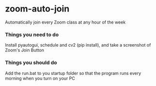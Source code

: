 # zoom-auto-join
Automatically join every Zoom class at any hour of the week	

### Things you need to do	
Install pyautogui, schedule and cv2 (pip install), and take a screenshot of Zoom's Join Button	

### Things you should do	
Add the run.bat to you startup folder so that the program runs every morning when you turn on your PC
